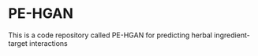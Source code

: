 # PE-HGAN
This is a code repository called PE-HGAN for predicting herbal ingredient-target interactions
